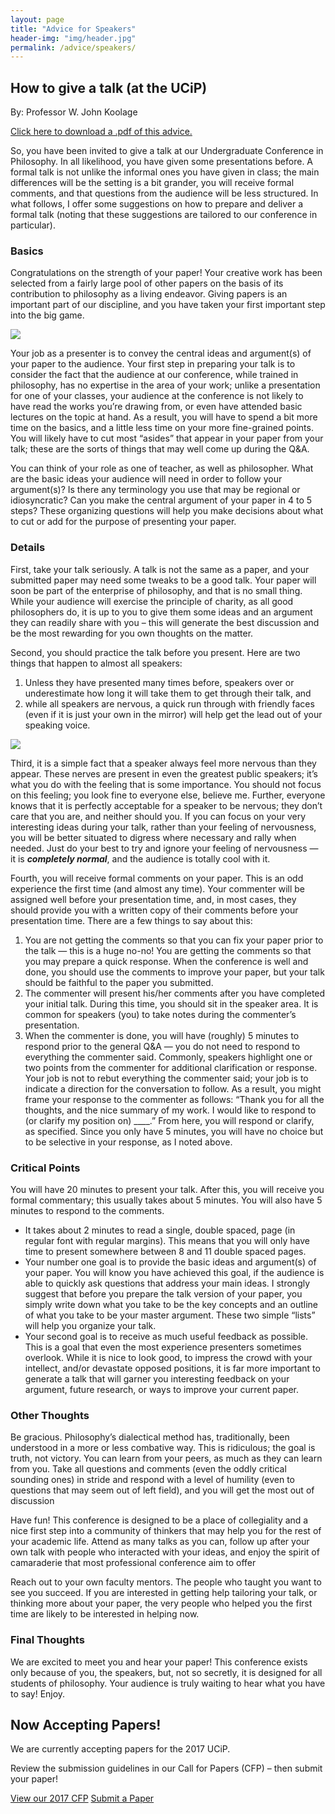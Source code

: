 ```yaml
---
layout: page
title: "Advice for Speakers"
header-img: "img/header.jpg"
permalink: /advice/speakers/
---
```


<div class="container">
  <div class="col-sm-9 col-xs-12">
    <h2 class="home-h2">How to give a talk (at the UCiP)</h2>
    <p class="text-justify">By: Professor W. John Koolage</p>
    <p class="text-justify"><a href="{{ site.baseurl }}/docs/adviceforspeakers.pdf" target="_blank">Click here to download a .pdf of this advice.</a></p>
    <p class="text-justify">So, you have been invited to give a talk at our Undergraduate Conference in Philosophy. In all likelihood, you have given some presentations before. A formal talk is not unlike the informal ones you have given in class; the main differences will be the setting is a bit grander, you will receive formal comments, and that questions from the audience will be less structured. In what follows, I offer some suggestions on how to prepare and deliver a formal talk (noting that these suggestions are tailored to our conference in particular).</p>
    <h3>Basics</h3>
    <p class="text-justify">Congratulations on the strength of your paper! Your creative work has been selected from a fairly large pool of other papers on the basis of its contribution to philosophy as a living endeavor. Giving papers is an important part of our discipline, and you have taken your first important step into the big game.</p>
    <div class="col-sm-6 img-div-left">
      <img class="img-responsive img-rounded" src="{{ site.baseurl }}/img/img_3.jpg">
    </div>
    <p class="text-justify">Your job as a presenter is to convey the central ideas and argument(s) of your paper to the audience.
Your first step in preparing your talk is to consider the fact that the audience at our conference, while trained in philosophy, has no expertise in the area of your work; unlike a presentation for one of your classes, your audience at the conference is not likely to have read the works you’re drawing from, or even have attended basic lectures on the topic at hand. As a result, you will have to spend a bit more time on the basics, and a little less time on your more fine-grained points. You will likely have to cut most “asides” that appear in your paper from your talk; these are the sorts of things that may well come up during the Q&A.</p>
    <p class="text-justify">You can think of your role as one of teacher, as well as philosopher. What are the basic ideas your
audience will need in order to follow your argument(s)? Is there any terminology you use that may be regional or idiosyncratic? Can you make the central argument of your paper in 4 to 5 steps? These organizing questions will help you make decisions about what to cut or add for the purpose of presenting your paper.</p>
    <h3>Details</h3>
    <p class="text-justify">First, take your talk seriously. A talk is not the same as a paper, and your submitted paper may need
some tweaks to be a good talk. Your paper will soon be part of the enterprise of philosophy, and that is no small thing. While your audience will exercise the principle of charity, as all good philosophers do, it is up to you to give them some ideas and an argument they can readily share with you – this will generate the best discussion and be the most rewarding for you own thoughts on the matter.</p>
    <p class="text-justify">Second, you should practice the talk before you present. Here are two things that happen to almost all
speakers:
    <ol>
      <li>Unless they have presented many times before, speakers over or underestimate how long it will take them to get through their talk, and</li>
      <li>while all speakers are nervous, a quick run through with friendly faces (even if it is just your own in the mirror) will help get the lead out of your speaking voice.</li>
    </ol>
    </p>
    <div class="col-sm-6 img-div-right">
      <img class="img-responsive img-rounded" src="{{ site.baseurl }}/img/img_4.jpg">
    </div>
    <p class="text-justify">Third, it is a simple fact that a speaker always feel more nervous than they appear. These nerves are
present in even the greatest public speakers; it’s what you do with the feeling that is some importance. You should not focus on this feeling; you look fine to everyone else, believe me. Further, everyone knows that it is perfectly acceptable for a speaker to be nervous; they don’t care that you are, and neither should you. If you can focus on your very interesting ideas during your talk, rather than your feeling of nervousness, you will be better situated to digress where necessary and rally when needed. Just do your best to try and ignore your feeling of nervousness &mdash; it is <em><b>completely normal</b></em>, and the audience is totally cool with it.</p>
    <p class="text-justify">Fourth, you will receive formal comments on your paper. This is an odd experience the first time (and
almost any time). Your commenter will be assigned well before your presentation time, and, in most cases, they should provide you with a written copy of their comments before your presentation time. There are a few things to say about this: 
    <ol>
      <li>You are not getting the comments so that you can fix your paper prior to the talk &mdash; this is a huge no-no! You are getting the comments so that you may prepare a quick response. When the conference is well and done, you should use the comments to improve your paper, but your talk should be faithful to the paper you submitted.</li>
      <li>The commenter will present his/her comments after you have completed your initial talk. During this time, you should sit in the speaker area. It is common for speakers (you) to take notes during the commenter’s presentation.</li>
      <li>When the commenter is done, you will have (roughly) 5 minutes to respond prior to the general Q&A &mdash; you do not need to respond to everything the commenter said. Commonly, speakers highlight one or two points from the commenter for additional clarification or response. Your job is not to rebut everything the commenter said; your job is to indicate a direction for the conversation to follow. As a result, you might frame your response to the commenter as follows: “Thank you for all the thoughts, and the nice summary of my work. I would like to respond to (or clarify my position on) ____.” From here, you will respond or clarify, as specified. Since you only have 5 minutes, you will have no choice but to be selective in your response, as I noted above.</li>
    </ol>
    </p>
    <h3>Critical Points</h3>
    <p class="text-justify">You will have 20 minutes to present your talk. After this, you will receive you formal commentary; this usually takes about 5 minutes. You will also have 5 minutes to respond to the comments.</p>
    <ul>
      <li>It takes about 2 minutes to read a single, double spaced, page (in regular font with regular margins). This means that you will only have time to present somewhere between 8 and 11 double spaced pages.</li>
      <li>Your number one goal is to provide the basic ideas and argument(s) of your paper. You will know you have achieved this goal, if the audience is able to quickly ask questions that address your main ideas. I strongly suggest that before you prepare the talk version of your paper, you simply write down what you take to be the key concepts and an outline of what you take to be
your master argument. These two simple “lists” will help you organize your talk.</li>
      <li>Your second goal is to receive as much useful feedback as possible. This is a goal that even the most experience presenters sometimes overlook. While it is nice to look good, to impress the crowd with your intellect, and/or devastate opposed positions, it is far more important to generate a talk that will garner you interesting feedback on your argument, future research, or ways to improve your current paper.</li>
    </ul>
    <h3>Other Thoughts</h3>
    <p class="text-justify">Be gracious. Philosophy’s dialectical method has, traditionally, been understood in a more or less
combative way. This is ridiculous; the goal is truth, not victory. You can learn from your peers, as much as they can learn from you. Take all questions and comments (even the oddly critical sounding ones) in stride and respond with a level of humility (even to questions that may seem out of left field), and you will get the most out of discussion</p>
    <p class="text-justify">Have fun! This conference is designed to be a place of collegiality and a nice first step into a community of thinkers that may help you for the rest of your academic life. Attend as many talks as you can, follow up after your own talk with people who interacted with your ideas, and enjoy the spirit of camaraderie that most professional conference aim to offer</p>
    <p class="text-justify">Reach out to your own faculty mentors. The people who taught you want to see you succeed. If you are
interested in getting help tailoring your talk, or thinking more about your paper, the very people who helped you the first time are likely to be interested in helping now.</p>
    <h3>Final Thoughts</h3>
    <p class="text-justify">We are excited to meet you and hear your paper! This conference exists only because of you, the
speakers, but, not so secretly, it is designed for all students of philosophy. Your audience is truly waiting to hear what you have to say! Enjoy.</p>
  </div>
  <div class="col-sm-3 col-xs-12">
    <div class="post-list-box announcement">
      <h2 class="text-center post-list-header">Now Accepting Papers!</h2>
      <p class="text-center announcement-text">We are currently accepting papers for the 2017 UCiP.</p>
      <p class="text-center announcement-text">Review the submission guidelines in our Call for Papers (CFP) &ndash; then submit your paper!</p>
      <div class="text-center">
        <a class="btn btn-primary cfp" href="{{ site.baseurl }}/cfp/" role="button">View our 2017 CFP</a>
        <a class="btn btn-primary cfp" href="https://goo.gl/forms/xQAMbifOKAlYHveA3" role="button">Submit a Paper</a>
      </div>
    </div>
  </div>
</div>
